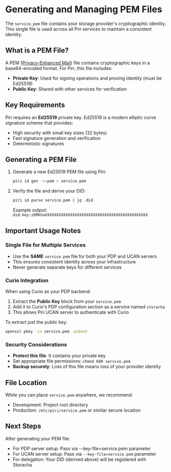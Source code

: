# Generating and Managing PEM Files

The `service.pem` file contains your storage provider's cryptographic identity. 
This single file is used across all Piri services to maintain a consistent identity.

## What is a PEM File?

A PEM ([Privacy-Enhanced Mail](https://en.wikipedia.org/wiki/Privacy-Enhanced_Mail)) file contains cryptographic keys in a base64-encoded format. 
For Piri, this file includes:
- **Private Key**: Used for signing operations and proving identity (must be Ed25519)
- **Public Key**: Shared with other services for verification

## Key Requirements

Piri requires an **Ed25519** private key. Ed25519 is a modern elliptic curve signature scheme that provides:
- High security with small key sizes (32 bytes)
- Fast signature generation and verification
- Deterministic signatures

## Generating a PEM File

1. Generate a new Ed25519 PEM file using Piri:
   ```bash
   piri id gen -t=pem > service.pem
   ```

2. Verify the file and derive your DID:
   ```bash
   piri id parse service.pem | jq .did
   ```
   Example output: `did:key:z6MkhaXXXXXXXXXXXXXXXXXXXXXXXXXXXXXXXXXXXXXXXXXXXXX`

## Important Usage Notes

### Single File for Multiple Services
- Use the **SAME** `service.pem` file for both your PDP and UCAN servers
- This ensures consistent identity across your infrastructure
- Never generate separate keys for different services

### Curio Integration
When using Curio as your PDP backend:
1. Extract the **Public Key** block from your `service.pem`
2. Add it to Curio's PDP configuration section as a service named `storacha`
3. This allows Piri UCAN server to authenticate with Curio

To extract just the public key:
```bash
openssl pkey -in service.pem -pubout
```

### Security Considerations
- **Protect this file**: It contains your private key
- Set appropriate file permissions: `chmod 600 service.pem`
- **Backup securely**: Loss of this file means loss of your provider identity

## File Location

While you can place `service.pem` anywhere, we recommend:
- Development: Project root directory
- Production: `/etc/piri/service.pem` or similar secure location

## Next Steps

After generating your PEM file:
- For PDP server setup: Pass via --key-file=service.pem parameter
- For UCAN server setup: Pass via `--key-file=service.pem` parameter
- For delegation: Your DID (derived above) will be registered with Storacha